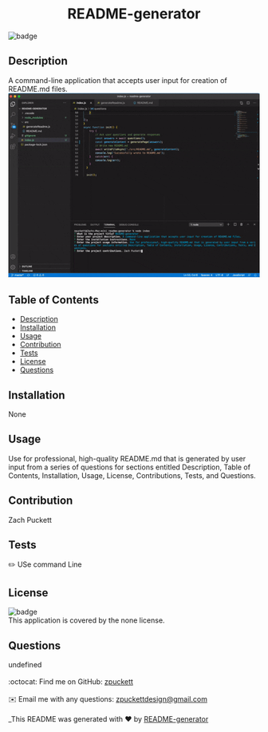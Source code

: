 
<h1 align="center"> README-generator </h1>
  
![badge](https://img.shields.io/badge/license-none-brightgreen)<br />
## Description
A command-line application that accepts user input for creation of README.md files.
![ScreenShot](src/ezgif.com-gif-maker.gif)
## Table of Contents
- [Description](#description)
- [Installation](#installation)
- [Usage](#usage)
- [Contribution](#contributing)
- [Tests](#tests)
- [License](#license)
- [Questions](#questions)
## Installation
None
## Usage
Use for professional, high-quality README.md that is generated by user input from a series of questions for sections entitled Description, Table of Contents, Installation, Usage, License, Contributions, Tests, and Questions.
## Contribution
Zach Puckett
## Tests
✏️ USe command Line
## License
![badge](https://img.shields.io/badge/license-none-brightgreen)
<br />
This application is covered by the none license. 
## Questions
 undefined<br />
<br />
:octocat: Find me on GitHub: [zpuckett](https://github.com/zpuckett)<br />
<br />
✉️ Email me with any questions: zpuckettdesign@gmail.com<br /><br />
_This README was generated with ❤️ by [README-generator](https://github.com/zpuckett/README-generator) 
    
